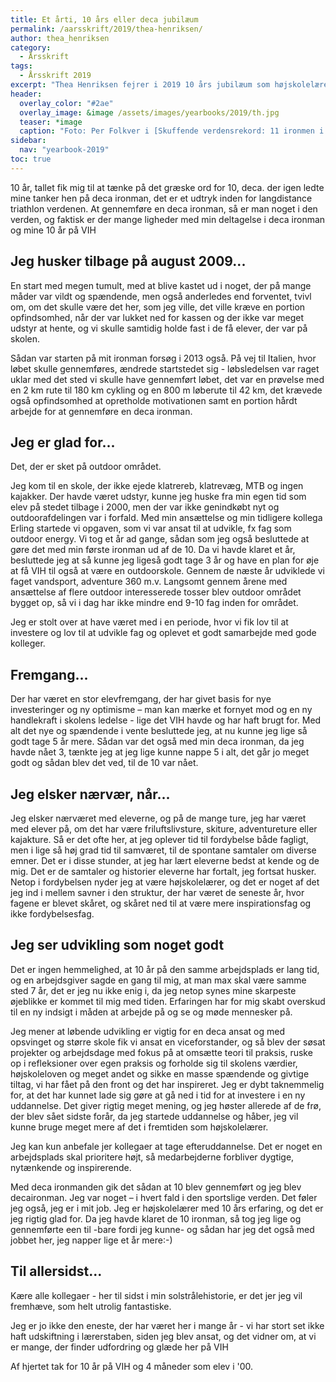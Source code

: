 ```yaml
---
title: Et årti, 10 års eller deca jubilæum
permalink: /aarsskrift/2019/thea-henriksen/
author: thea_henriksen
category:
  - Årsskrift
tags:
  - Årsskrift 2019
excerpt: "Thea Henriksen fejrer i 2019 10 års jubilæum som højskolelærer. Det kigger hun lidt tilbage på i denne artikel."
header:
  overlay_color: "#2ae"
  overlay_image: &image /assets/images/yearbooks/2019/th.jpg
  teaser: *image
  caption: "Foto: Per Folkver i [Skuffende verdensrekord: 11 ironmen i træk blev et personligt nederlag for Thea](https://politiken.dk/forbrugogliv/motion/art5482066/Skuffende-verdensrekord-11-ironmen-i-tr%C3%A6k-blev-et-personligt-nederlag-for-Thea)"
sidebar:
  nav: "yearbook-2019"
toc: true
---
```


10 år, tallet fik mig til at tænke på det græske ord for 10, deca. der igen ledte mine tanker hen på deca ironman, det er et udtryk inden for langdistance triathlon verdenen. At gennemføre en deca ironman, så er man noget i den verden, og faktisk er der mange ligheder med min deltagelse i deca ironman og mine 10 år på VIH

## Jeg husker tilbage på august 2009...

En start med megen tumult, med at blive kastet ud i noget, der på mange måder var vildt og spændende, men også anderledes end forventet, tvivl om, om det skulle være det her, som jeg ville, det ville kræve en portion opfindsomhed, når der var lukket ned for kassen og der ikke var meget udstyr at hente, og vi skulle samtidig holde fast i de få elever, der var på skolen.

Sådan var starten på mit ironman forsøg i 2013 også. På vej til Italien, hvor løbet skulle gennemføres, ændrede startstedet sig - løbsledelsen var raget uklar med det sted vi skulle have gennemført løbet, det var en prøvelse med en 2 km rute til 180 km cykling og en 800 m løberute til 42 km, det krævede også opfindsomhed at opretholde motivationen samt en portion hårdt arbejde for at gennemføre en deca ironman.

## Jeg er glad for...

Det, der er sket på outdoor området.

Jeg kom til en skole, der ikke ejede klatrereb, klatrevæg, MTB og ingen kajakker. Der havde været udstyr, kunne jeg huske fra min egen tid som elev på stedet tilbage i 2000, men der var ikke genindkøbt nyt og outdoorafdelingen var i forfald. Med min ansættelse og min tidligere kollega Erling startede vi opgaven, som vi var ansat til at udvikle, fx fag som outdoor energy. Vi tog et år ad gange, sådan som jeg også besluttede at gøre det med min første ironman ud af de 10. Da vi havde klaret et år, besluttede jeg at så kunne jeg ligeså godt tage 3 år og have en plan for øje at få VIH til også at være en outdoorskole. Gennem de næste år udviklede vi faget vandsport, adventure 360 m.v. Langsomt gennem årene med ansættelse af flere outdoor interesserede tosser blev outdoor området bygget op, så vi i dag har ikke mindre end 9-10 fag inden for området.

Jeg er stolt over at have været med i en periode, hvor vi fik lov til at investere og lov til at udvikle fag og oplevet et godt samarbejde med gode kolleger.

## Fremgang...

Der har været en stor elevfremgang, der har givet basis for nye investeringer og ny optimisme – man kan mærke et fornyet mod og en ny handlekraft i skolens ledelse - lige det VIH havde og har haft brugt for. Med alt det nye og spændende i vente besluttede jeg, at nu kunne jeg lige så godt tage 5 år mere. Sådan var det også med min deca ironman, da jeg havde nået 3, tænkte jeg at jeg lige kunne nappe 5 i alt, det går jo meget godt og sådan blev det ved, til de 10 var nået.

## Jeg elsker nærvær,  når...

Jeg elsker nærværet med eleverne, og på de mange ture, jeg har været med elever på, om det har være friluftslivsture, skiture, adventureture eller kajakture. Så er det ofte her, at jeg oplever tid til fordybelse både fagligt, men i lige så høj grad tid til samværet, til de spontane samtaler om diverse emner. Det er i disse stunder, at jeg har lært eleverne bedst at kende og de mig. Det er de samtaler og historier eleverne har fortalt, jeg fortsat husker. Netop i fordybelsen nyder jeg at være højskolelærer, og det er noget af det jeg ind i mellem savner i den struktur, der har været de seneste år, hvor fagene er blevet skåret, og skåret ned til at være mere inspirationsfag og ikke fordybelsesfag.

## Jeg ser udvikling som noget godt

Det er ingen hemmelighed, at 10 år på den samme arbejdsplads er lang tid, og en arbejdsgiver sagde en gang til mig, at man max skal være samme sted 7 år, det er jeg nu ikke enig i, da jeg netop synes mine skarpeste øjeblikke er kommet til mig med tiden. Erfaringen har for mig skabt overskud til en ny indsigt i måden at arbejde på og se og møde mennesker på.

Jeg mener at løbende udvikling er vigtig for en deca ansat og med opsvinget og større skole fik vi ansat en viceforstander, og så blev der søsat projekter og arbejdsdage med fokus på at omsætte teori til praksis, ruske op i refleksioner over egen praksis og forholde sig til skolens værdier, højskoleloven og meget andet og sikke en masse spændende og givtige tiltag, vi har fået på den front og det har inspireret. Jeg er dybt taknemmelig for, at det har kunnet lade sig gøre at gå ned i tid for at investere i en ny uddannelse. Det giver rigtig meget mening, og jeg høster allerede af de frø, der blev sået sidste forår, da jeg startede uddannelse og håber, jeg vil kunne bruge meget mere af det i fremtiden som højskolelærer.

Jeg kan kun anbefale jer kollegaer at tage efteruddannelse. Det er noget en arbejdsplads skal prioritere højt, så medarbejderne forbliver dygtige, nytænkende og inspirerende.

Med deca ironmanden gik det sådan at 10 blev gennemført og jeg blev decaironman. Jeg var noget – i hvert fald i den sportslige verden. Det føler jeg også, jeg er i mit job. Jeg er højskolelærer med 10 års erfaring, og det er jeg rigtig glad for. Da jeg havde klaret de 10 ironman, så tog jeg lige og gennemførte een til -bare fordi jeg kunne- og sådan har jeg det også med jobbet her, jeg napper lige et år mere:-)

## Til allersidst...

Kære alle kollegaer - her til sidst i min solstrålehistorie, er det jer jeg vil fremhæve, som helt utrolig fantastiske.

Jeg er jo ikke den eneste, der har været her i mange år - vi har stort set ikke haft udskiftning i lærerstaben, siden jeg blev ansat, og det vidner om, at vi er mange, der finder udfordring og glæde her på VIH

Af hjertet tak for 10 år på VIH og 4 måneder som elev i '00.
